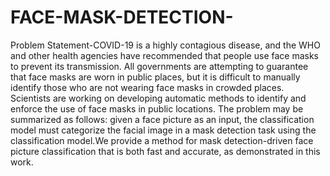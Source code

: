 # FACE-MASK-DETECTION-
Problem Statement-COVID-19 is a highly contagious disease, and the WHO and other health agencies have recommended that people use face masks to prevent its transmission. All governments are attempting to guarantee that face masks are worn in public places, but it is difficult to manually identify those who are not wearing face masks in crowded places. Scientists are working on developing automatic methods to identify and enforce the use of face masks in public locations. The problem may be summarized as follows: given a face picture as an input, the classification model must categorize the facial image in a mask detection task using the classification model.We provide a method for mask detection-driven face picture classification that is both fast and accurate, as demonstrated in this work.
